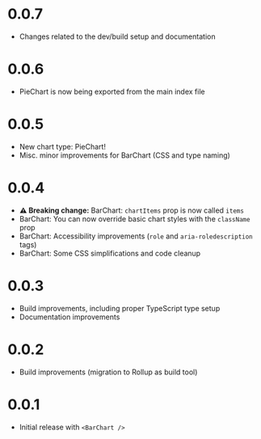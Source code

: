 # 0.0.7

- Changes related to the dev/build setup and documentation


# 0.0.6

- PieChart is now being exported from the main index file


# 0.0.5

- New chart type: PieChart!
- Misc. minor improvements for BarChart (CSS and type naming)


# 0.0.4

- **⚠️ Breaking change:** BarChart: `chartItems` prop is now called `items`
- BarChart: You can now override basic chart styles with the `className` prop
- BarChart: Accessibility improvements (`role` and `aria-roledescription` tags)
- BarChart: Some CSS simplifications and code cleanup


# 0.0.3

- Build improvements, including proper TypeScript type setup
- Documentation improvements


# 0.0.2

- Build improvements (migration to Rollup as build tool)


# 0.0.1

- Initial release with `<BarChart />`
